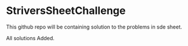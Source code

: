 # StriversSheetChallenge


This github repo will be containing solution to the problems in sde sheet.

All solutions Added.